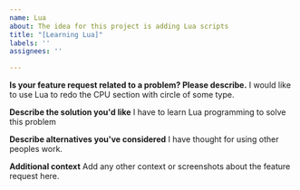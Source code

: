 ```yaml
---
name: Lua
about: The idea for this project is adding Lua scripts
title: "[Learning Lua]"
labels: ''
assignees: ''

---
```


**Is your feature request related to a problem? Please describe.**
I would like to use Lua to redo the CPU section with circle of some type.

**Describe the solution you'd like**
I have to learn Lua programming to solve this problem

**Describe alternatives you've considered**
I have thought for using other peoples work.

**Additional context**
Add any other context or screenshots about the feature request here.
